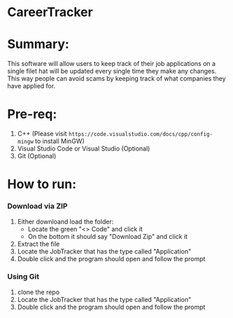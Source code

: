 # CareerTracker
# Summary:
This software will allow users to keep track of their job applications on a single filet hat will be updated every single time they make any changes. This way people can avoid scams by keeping track of what companies they have applied for. 

# Pre-req:
1. C++ (Please visit `https://code.visualstudio.com/docs/cpp/config-mingw` to install MinGW)
2. Visual Studio Code or Visual Studio (Optional)
3. Git (Optional)

# How to run:
### Download via ZIP
1. Either downloand load the folder:
    - Locate the green "<> Code" and click it
    - On the bottom it should say "Download Zip"  and click it
2. Extract the file 
3. Locate the JobTracker that has the type called "Application" 
4. Double click and the program should open and follow the prompt

### Using Git
1. clone the repo 
2. Locate the JobTracker that has the type called "Application"
3. Double click and the program should open and follow the prompt